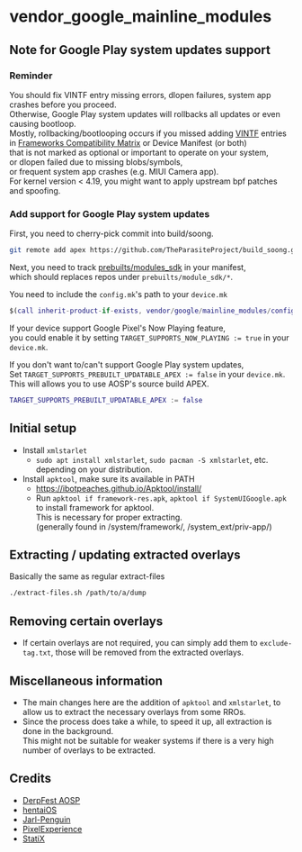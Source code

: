 # vendor_google_mainline_modules

## Note for Google Play system updates support

### Reminder

You should fix VINTF entry missing errors, dlopen failures, system app crashes before you proceed.
<br>Otherwise, Google Play system updates will rollbacks all updates or even causing bootloop.
<br>Mostly, rollbacking/bootlooping occurs if you missed adding [VINTF](https://source.android.com/docs/core/architecture/vintf) entries in [Frameworks Compatibility Matrix](https://source.android.com/docs/core/architecture/vintf/comp-matrices) or Device Manifest (or both)
<br>that is not marked as optional or important to operate on your system,
<br>or dlopen failed due to missing blobs/symbols,
<br>or frequent system app crashes (e.g. MIUI Camera app).
<br>For kernel version < 4.19, you might want to apply upstream bpf patches and spoofing.

### Add support for Google Play system updates

First, you need to cherry-pick commit into build/soong.

```sh
git remote add apex https://github.com/TheParasiteProject/build_soong.git && git cherry-pick 3216c45d3b752edd6c8d19fbee311d71dedef7ed
```

Next, you need to track [prebuilts/modules_sdk](https://gitlab.com/someone5678/prebuilts_module_sdk) in your manifest,<br>
which should replaces repos under `prebuilts/module_sdk/*`.

You need to include the `config.mk`'s path to your `device.mk`

```M
$(call inherit-product-if-exists, vendor/google/mainline_modules/config.mk)
```

If your device support Google Pixel's Now Playing feature,
<br>you could enable it by setting `TARGET_SUPPORTS_NOW_PLAYING := true` in your `device.mk`.
<br>

If you don't want to/can't support Google Play system updates,
<br>Set `TARGET_SUPPORTS_PREBUILT_UPDATABLE_APEX := false` in your `device.mk`.
<br>This will allows you to use AOSP's source build APEX.

```M
TARGET_SUPPORTS_PREBUILT_UPDATABLE_APEX := false
```

## Initial setup

- Install `xmlstarlet`
  - `sudo apt install xmlstarlet`, `sudo pacman -S xmlstarlet`, etc. depending on your distribution.
- Install `apktool`, make sure its available in PATH
  - https://ibotpeaches.github.io/Apktool/install/
  - Run `apktool if framework-res.apk`, `apktool if SystemUIGoogle.apk` to install framework for apktool.
    <br>This is necessary for proper extracting.
    <br>(generally found in /system/framework/, /system_ext/priv-app/)

## Extracting / updating extracted overlays

Basically the same as regular extract-files

```sh
./extract-files.sh /path/to/a/dump
```

## Removing certain overlays

- If certain overlays are not required, you can simply add them to `exclude-tag.txt`, those will be removed from the extracted overlays.

## Miscellaneous information

- The main changes here are the addition of `apktool` and `xmlstarlet`, to allow us to extract the necessary overlays from some RROs.
- Since the process does take a while, to speed it up, all extraction is done in the background.
  <br>This might not be suitable for weaker systems if there is a very high number of overlays to be extracted.

## Credits

* [DerpFest AOSP](https://github.com/DerpFest-AOSP)
* [hentaiOS](https://github.com/hentaiOS)
* [Jarl-Penguin](https://github.com/JarlPenguin)
* [PixelExperience](https://github.com/PixelExperience)
* [StatiX](https://github.com/StatiXOS)
